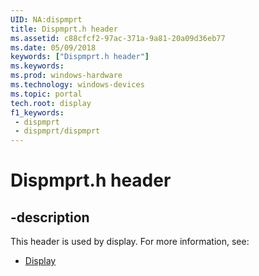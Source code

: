 ```yaml
---
UID: NA:dispmprt
title: Dispmprt.h header
ms.assetid: c88cfcf2-97ac-371a-9a81-20a09d36eb77
ms.date: 05/09/2018
keywords: ["Dispmprt.h header"]
ms.keywords: 
ms.prod: windows-hardware
ms.technology: windows-devices
ms.topic: portal
tech.root: display
f1_keywords:
 - dispmprt
 - dispmprt/dispmprt
---
```


# Dispmprt.h header


## -description

This header is used by display. For more information, see:

- [Display](../_display/index.md)


